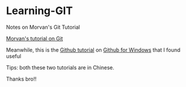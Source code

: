 # Learning-GIT
Notes on Morvan's Git Tutorial

[Morvan's tutorial on Git](https://morvanzhou.github.io/tutorials/others/git/)

Meanwhile, this is the [Github tutorial](http://youngxhui.github.io/tags/GitHub/) on [Github for Windows](https://desktop.github.com/) that I found useful

Tips: both these two tutorials are in Chinese.

Thanks bro!!
